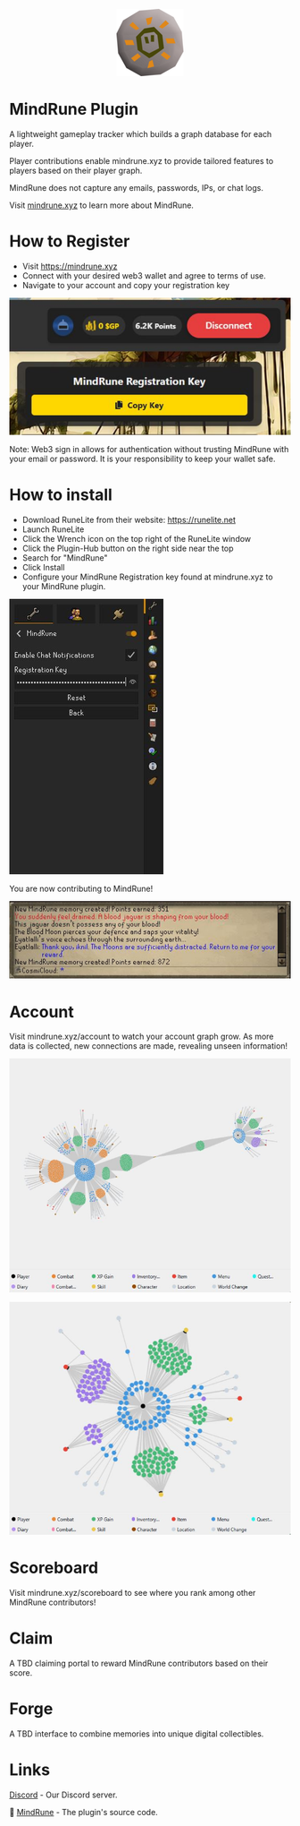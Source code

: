 <p align="center">
  <img src="mind-rune.webp" alt="MindRune">
</p>

# MindRune Plugin

A lightweight gameplay tracker which builds a graph database for each player.

Player contributions enable mindrune.xyz to provide tailored features to players based on their player graph.

MindRune does not capture any emails, passwords, IPs, or chat logs.

Visit [mindrune.xyz](https://mindrune.xyz) to learn more about MindRune.

# How to Register

- Visit https://mindrune.xyz
- Connect with your desired web3 wallet and agree to terms of use.
- Navigate to your account and copy your registration key

![MindRune Registration](mindrune-registration.JPG)

Note: Web3 sign in allows for authentication without trusting MindRune with your email or password. It is your responsibility to keep your wallet safe.

# How to install

- Download RuneLite from their website: https://runelite.net
- Launch RuneLite
- Click the Wrench icon on the top right of the RuneLite window
- Click the Plugin-Hub button on the right side near the top
- Search for "MindRune"
- Click Install
- Configure your MindRune Registration key found at mindrune.xyz to your MindRune plugin.

![MindRune Menu](mindrune-menu.JPG)

You are now contributing to MindRune!

![MindRune Memory](memory-capture.JPG)

# Account

Visit mindrune.xyz/account to watch your account graph grow. As more data is collected, new connections are made, revealing unseen information!

![Graph1](Capture.JPG)

![Graph2](Capture2.JPG)

# Scoreboard

Visit mindrune.xyz/scoreboard to see where you rank among other MindRune contributors!

# Claim

A TBD claiming portal to reward MindRune contributors based on their score.

# Forge

A TBD interface to combine memories into unique digital collectibles.

# Links

[Discord](https://discord.gg/74S5vRkNP7) - Our Discord server.

🔌 [MindRune](https://github.com/MineRune/mindrune-plugin) - The plugin's source code.
